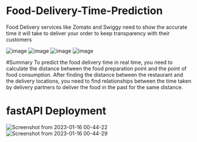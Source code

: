 # Food-Delivery-Time-Prediction
Food Delivery services like Zomato and Swiggy need to show the accurate time it will take to deliver your order to keep transparency with their customers

![image](https://user-images.githubusercontent.com/62798405/212265121-057b20c4-9344-4acd-b8e0-00960b53cea5.png)
![image](https://user-images.githubusercontent.com/62798405/212265195-04d2ad30-4cad-4447-b025-b9d947611adf.png)
![image](https://user-images.githubusercontent.com/62798405/212265236-218f0d2b-3e4f-476c-b474-6be1b7546f00.png)
![image](https://user-images.githubusercontent.com/62798405/212265297-2c468ecd-d67f-4a2b-99ad-a6b53fbb1cdf.png)


#Summary
To predict the food delivery time in real time, you need to calculate the distance between the food preparation point and the point of food consumption. After finding the distance between the restaurant and the delivery locations, you need to find relationships between the time taken by delivery partners to deliver the food in the past for the same distance.
# fastAPI Deployment

![Screenshot from 2023-01-16 00-44-22](https://user-images.githubusercontent.com/62798405/212623696-f0a5ef4b-2a51-4028-a9f3-a99e32dfc107.png)
![Screenshot from 2023-01-16 00-44-29](https://user-images.githubusercontent.com/62798405/212623703-0412ed75-c8c9-44dc-9206-b1edb80b7f29.png)


